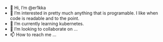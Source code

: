 - 👋 Hi, I’m @er1kka
- 👀 I’m interested in pretty much anything that is programable. I like when code is readable and to the point.
- 🌱 I’m currently learning kubernetes.
- 💞️ I’m looking to collaborate on ...
- 📫 How to reach me ...

<!---
er1kka/er1kka is a ✨ special ✨ repository because its `README.md` (this file) appears on your GitHub profile.
You can click the Preview link to take a look at your changes.
--->
